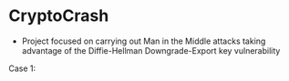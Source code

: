 # CryptoCrash

- Project focused on carrying out Man in the Middle attacks taking advantage of the Diffie-Hellman Downgrade-Export key vulnerability

Case 1: 
